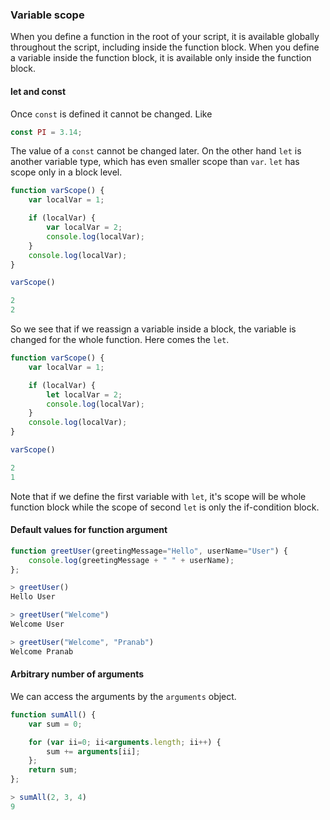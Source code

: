 ### Variable scope 

When you define a function in the root of your script, it is available globally throughout the script, including inside the function block. When you define a variable inside the function block, it is available only inside the function block. 

#### let and const 

Once `const` is defined it cannot be changed. Like 
```js 
const PI = 3.14; 
``` 

The value of a `const` cannot be changed later. On the other hand `let` is another variable type, which has even smaller scope than `var`. `let` has scope only in a block level. 
```js 
function varScope() {
    var localVar = 1; 

    if (localVar) {
        var localVar = 2; 
        console.log(localVar); 
    }
    console.log(localVar);
}

varScope()

2
2
``` 

So we see that if we reassign a variable inside a block, the variable is changed for the whole function. Here comes the `let`. 
```js 
function varScope() {
    var localVar = 1; 

    if (localVar) {
        let localVar = 2; 
        console.log(localVar); 
    }
    console.log(localVar);
}

varScope()

2
1
```

Note that if we define the first variable with `let`, it's scope will be whole function block while the scope of second `let` is only the if-condition block. 

#### Default values for function argument

```js
function greetUser(greetingMessage="Hello", userName="User") {
    console.log(greetingMessage + " " + userName);
};

> greetUser()
Hello User

> greetUser("Welcome")
Welcome User

> greetUser("Welcome", "Pranab")
Welcome Pranab
```

#### Arbitrary number of arguments

We can access the arguments by the `arguments` object. 

```js
function sumAll() {
    var sum = 0; 

    for (var ii=0; ii<arguments.length; ii++) {
        sum += arguments[ii];
    };
    return sum;
};

> sumAll(2, 3, 4)
9
```
